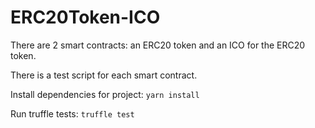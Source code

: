 # ERC20Token-ICO

There are 2 smart contracts: an ERC20 token and an ICO for the ERC20 token.

There is a test script for each smart contract. 

Install dependencies for project: `yarn install`

Run truffle tests: `truffle test`
